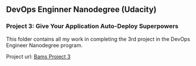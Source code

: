 ## DevOps Enginner Nanodegree (Udacity)
### Project 3: Give Your Application Auto-Deploy Superpowers
This folder contains all my work in completing the 3rd project in the DevOps Engineer Nanodegree program.

Project url: [Bams Project 3](#)